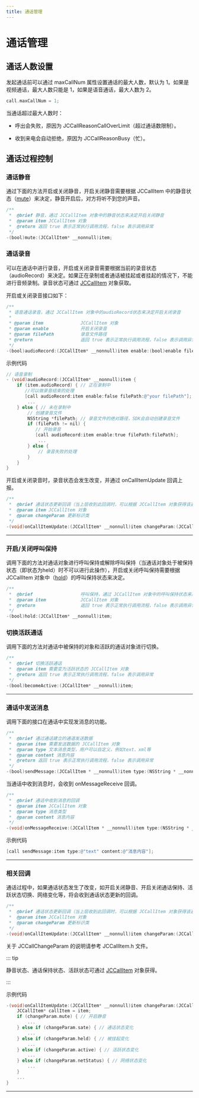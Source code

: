 ```yaml
---
title: 通话管理
---
```

# 通话管理

## 通话人数设置

发起通话前可以通过 maxCallNum 属性设置通话的最大人数，默认为 1。如果是视频通话，最大人数只能是 1，如果是语音通话，最大人数为
2。

``````objectivec
call.maxCallNum = 1;
``````

当通话超过最大人数时：

- 呼出会失败，原因为 JCCallReasonCallOverLimit（超过通话数限制）。

- 收到来电会自动拒绝，原因为 JCCallReasonBusy（忙）。

## 通话过程控制

### 通话静音

通过下面的方法开启或关闭静音，开启关闭静音需要根据 JCCallItem
中的静音状态（[mute](https://developer.juphoon.com/portal/reference/V2.1/ios/Classes/JCCallItem.html#//api/name/mute:)）来决定，静音开启后，对方将听不到您的声音。

``````objectivec
/**
 *  @brief 静音，通过 JCCallItem 对象中的静音状态来决定开启关闭静音
 *  @param item JCCallItem 对象
 *  @return 返回 true 表示正常执行调用流程，false 表示调用异常
 */
-(bool)mute:(JCCallItem* __nonnull)item;
``````

### 通话录音

可以在通话中进行录音，开启或关闭录音需要根据当前的录音状态（audioRecord）来决定。如果正在录制或者通话被挂起或者挂起的情况下，不能进行音频录制。录音状态可通过
[JCCallItem](https://developer.juphoon.com/portal/reference/V2.1/ios/Classes/JCCallItem.html)
对象获取。

开启或关闭录音接口如下：

``````objectivec
/**
 * 语音通话录音，通过 JCCallItem 对象中的audioRecord状态来决定开启关闭录音
 *
 * @param item              JCCallItem 对象
 * @param enable            开启关闭录音
 * @param filePath          录音文件路径
 * @return                  返回 true 表示正常执行调用流程，false 表示调用异常
 */
-(bool)audioRecord:(JCCallItem* __nonnull)item enable:(bool)enable filePath:(NSString* __nullable)filePath;
``````

示例代码

``````objectivec
// 语音录制
- (void)audioRecord:(JCCallItem* __nonnull)item {
    if (item.audioRecord) { // 正在录制中
       //可以做录音结束的处理
       [call audioRecord:item enable:false filePath:@"your filePath"];
        ...
    } else { // 未在录制中
        // 创建录音文件
        NSString *filePath; // 录音文件的绝对路径，SDK会自动创建录音文件
        if (filePath != nil) {
           // 开始录音
           [call audioRecord:item enable:true filePath:filePath];
            ...
        } else {
            // 录音失败的处理
        }
    }
}
``````

开启或关闭录音时，录音状态会发生改变，并通过 onCallItemUpdate 回调上报。

``````objectivec
/**
 *  @brief 通话状态更新回调（当上层收到此回调时，可以根据 JCCallItem 对象获得该通话的所有信息及状态，从而更新该通话相关UI）
 *  @param item JCCallItem 对象
 *  @param changeParam 更新标识类
 */
-(void)onCallItemUpdate:(JCCallItem* __nonnull)item changeParam:(JCCallChangeParam * __nullable)changeParam;
``````

-----

### 开启/关闭呼叫保持

调用下面的方法对通话对象进行呼叫保持或解除呼叫保持（当通话对象处于被保持状态（即状态为held）时不可以进行此操作），开启或关闭呼叫保持需要根据
JCCallItem
对象中（[hold](http://developer.juphoon.com/portal/reference/ios/Classes/JCCallItem.html#//api/name/hold)）的呼叫保持状态来决定。

``````objectivec
/**
 *  @brief                  呼叫保持，通过 JCCallItem 对象中的呼叫保持状态来决定开启关闭呼叫保持
 *  @param item             JCCallItem 对象
 *  @return                 返回 true 表示正常执行调用流程，false 表示调用异常
 */
-(bool)hold:(JCCallItem* __nonnull)item;
``````

### 切换活跃通话

调用下面的方法对通话中被保持的对象和活跃的通话对象进行切换。

``````objectivec
/**
 *  @brief 切换活跃通话
 *  @param item 需要变为活跃状态的 JCCallItem 对象
 *  @return 返回 true 表示正常执行调用流程，false 表示调用异常
 */
-(bool)becomeActive:(JCCallItem* __nonnull)item;
``````

-----

### 通话中发送消息

调用下面的接口在通话中实现发消息的功能。

``````objectivec
/**
 *  @brief 通过通话建立的通道发送数据
 *  @param item 需要发送数据的 JCCallItem 对象
 *  @param type 文本消息类型，用户可以自定义，例如text、xml等
 *  @param content 消息内容
 *  @return 返回 true 表示正常执行调用流程，false 表示调用异常
 */
-(bool)sendMessage:(JCCallItem * __nonnull)item type:(NSString * __nonnull)type content:(NSString * __nonnull)content;
``````

当通话中收到消息时，会收到 onMessageReceive 回调。

``````objectivec
/**
 *  @brief 通话中收到消息的回调
 *  @param item JCCallItem 对象
 *  @param type 消息类型
 *  @param content 消息内容
 */
-(void)onMessageReceive:(JCCallItem * __nonnull)item type:(NSString * __nonnull)type content:(NSString * __nonnull)content;
``````

示例代码

``````objectivec
[call sendMessage:item type:@"text" content:@"消息内容"];
``````

-----

### 相关回调

通话过程中，如果通话状态发生了改变，如开启关闭静音、开启关闭通话保持、活跃状态切换、网络变化等，将会收到通话状态更新的回调。

``````objectivec
/**
 *  @brief 通话状态更新回调（当上层收到此回调时，可以根据 JCCallItem 对象获得该通话的所有信息及状态，从而更新该通话相关UI）
 *  @param item JCCallItem 对象
 *  @param changeParam 更新标识类
 */
-(void)onCallItemUpdate:(JCCallItem* __nonnull)item changeParam:(JCCallChangeParam * __nullable)changeParam;
``````

关于 JCCallChangeParam 的说明请参考 JCCallItem.h 文件。

::: tip

静音状态、通话保持状态、活跃状态可通过
[JCCallItem](https://developer.juphoon.com/portal/reference/V2.1/ios/Classes/JCCallItem.html)
对象获得。

:::

示例代码

``````objectivec
-(void)onCallItemUpdate:(JCCallItem* __nonnull)item changeParam:(JCCallChangeParam * __nullable)changeParam {
    JCCallItem* callItem = item;
    if (changeParam.mute) { // 开启静音
        ...
    } else if (changeParam.sate) { // 通话状态变化
        ...
    } else if (changeParam.held) { // 被挂起变化
        ...
    } else if (changeParam.active) { // 活跃状态变化
        ...
    } else if (changeParam.netStatus) { // 网络状态变化
        ...
    }
    ...
}
``````

-----
